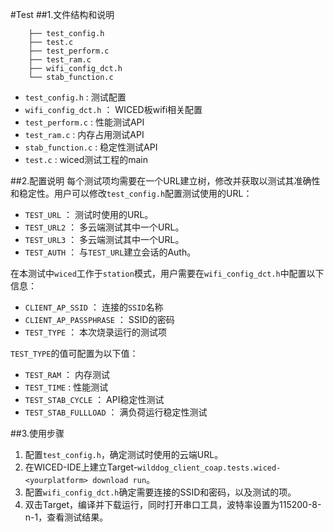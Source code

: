 #Test
##1.文件结构和说明
	
    	├── test_config.h
		├── test.c
    	├── test_perform.c
    	├── test_ram.c
		├── wifi_config_dct.h
    	└── stab_function.c
    
*	`test_config.h` : 测试配置
*	`wifi_config_dct.h` ： WICED板wifi相关配置
*	`test_perform.c` : 性能测试API
*	`test_ram.c` : 内存占用测试API
*	`stab_function.c` : 稳定性测试API
*	`test.c` : wiced测试工程的main

##2.配置说明
每个测试项均需要在一个URL建立树，修改并获取以测试其准确性和稳定性。用户可以修改`test_config.h`配置测试使用的URL：

- `TEST_URL` ： 测试时使用的URL。
- `TEST_URL2` ： 多云端测试其中一个URL。
- `TEST_URL3` ： 多云端测试其中一个URL。
- `TEST_AUTH` ： 与`TEST_URL`建立会话的Auth。

在本测试中`wiced`工作于`station`模式，用户需要在`wifi_config_dct.h`中配置以下信息：

- `CLIENT_AP_SSID` ： 连接的`SSID`名称
- `CLIENT_AP_PASSPHRASE` ： SSID的密码
- `TEST_TYPE` ： 本次烧录运行的测试项

`TEST_TYPE`的值可配置为以下值：

- `TEST_RAM` ： 内存测试
- `TEST_TIME` : 性能测试
- `TEST_STAB_CYCLE` ： API稳定性测试
- `TEST_STAB_FULLLOAD` ： 满负荷运行稳定性测试



##3.使用步骤
1. 配置`test_config.h`，确定测试时使用的云端URL。
2. 在WICED-IDE上建立Target-`wilddog_client_coap.tests.wiced-<yourplatform> download run`。
3. 配置`wifi_config_dct.h`确定需要连接的SSID和密码，以及测试的项。
2. 双击Target，编译并下载运行，同时打开串口工具，波特率设置为115200-8-n-1，查看测试结果。

